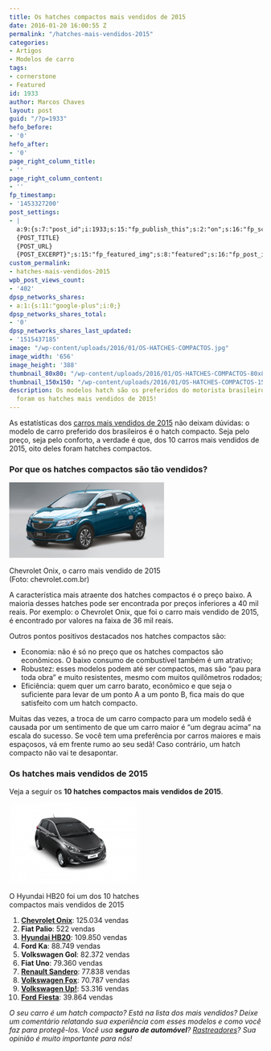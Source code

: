 ```yaml
---
title: Os hatches compactos mais vendidos de 2015
date: 2016-01-20 16:00:55 Z
permalink: "/hatches-mais-vendidos-2015"
categories:
- Artigos
- Modelos de carro
tags:
- cornerstone
- Featured
id: 1933
author: Marcos Chaves
layout: post
guid: "/?p=1933"
hefo_before:
- '0'
hefo_after:
- '0'
page_right_column_title:
- ''
page_right_column_content:
- ''
fp_timestamp:
- '1453327200'
post_settings:
- |
  a:9:{s:7:"post_id";i:1933;s:15:"fp_publish_this";s:2:"on";s:16:"fp_schedule_this";s:3:"yes";s:11:"fp_datetime";s:16:"2016/01/20 20:00";s:18:"fp_timezone_offset";s:3:"120";s:8:"msg_body";s:66:"Novo post no {SITE_NAME}
  {POST_TITLE}
  {POST_URL}
  {POST_EXCERPT}";s:15:"fp_featured_img";s:8:"featured";s:16:"fp_post_img_text";s:0:"";s:5:"pages";a:2:{i:0;s:3:"own";i:1;s:15:"520743491417556";}}
custom_permalink:
- hatches-mais-vendidos-2015
wpb_post_views_count:
- '402'
dpsp_networks_shares:
- a:1:{s:11:"google-plus";i:0;}
dpsp_networks_shares_total:
- '0'
dpsp_networks_shares_last_updated:
- '1515437185'
image: "/wp-content/uploads/2016/01/OS-HATCHES-COMPACTOS.jpg"
image_width: '656'
image_height: '388'
thumbnail_80x80: "/wp-content/uploads/2016/01/OS-HATCHES-COMPACTOS-80x80.jpg"
thumbnail_150x150: "/wp-content/uploads/2016/01/OS-HATCHES-COMPACTOS-150x150.jpg"
description: Os modelos hatch são os preferidos do motorista brasileiro. Veja quais
  foram os hatches mais vendidos de 2015!
---
```


As estatísticas dos [carros mais vendidos de 2015](/carros-mais-vendidos-2015) não deixam dúvidas: o modelo de carro preferido dos brasileiros é o hatch compacto. Seja pelo preço, seja pelo conforto, a verdade é que, dos 10 carros mais vendidos de 2015, oito deles foram hatches compactos.

### Por que os hatches compactos são tão vendidos?

<div id="attachment_1981" style="width: 318px" class="wp-caption alignleft">
  <img class="wp-image-1981 " src="/wp-content/uploads/2016/02/novo-chevrolet-onix-300x146.jpg" alt="Chevrolet Onix azul" width="308" height="150" />
  
  <p class="wp-caption-text">
    Chevrolet Onix, o carro mais vendido de 2015 (Foto: chevrolet.com.br)
  </p>
</div>

A característica mais atraente dos hatches compactos é o preço baixo. A maioria desses hatches pode ser encontrada por preços inferiores a 40 mil reais. Por exemplo: o Chevrolet Onix, que foi o carro mais vendido de 2015, é encontrado por valores na faixa de 36 mil reais.

Outros pontos positivos destacados nos hatches compactos são:

  * Economia: não é só no preço que os hatches compactos são econômicos. O baixo consumo de combustível também é um atrativo;
  * Robustez: esses modelos podem até ser compactos, mas são “pau para toda obra” e muito resistentes, mesmo com muitos quilômetros rodados;
  * Eficiência: quem quer um carro barato, econômico e que seja o suficiente para levar de um ponto A a um ponto B, fica mais do que satisfeito com um hatch compacto.

Muitas das vezes, a troca de um carro compacto para um modelo sedã é causada por um sentimento de que um carro maior é “um degrau acima” na escala do sucesso. Se você tem uma preferência por carros maiores e mais espaçosos, vá em frente rumo ao seu sedã! Caso contrário, um hatch compacto não vai te desapontar.

### Os hatches mais vendidos de 2015

Veja a seguir os **10 hatches compactos mais vendidos de 2015**.

<div id="attachment_331" style="width: 263px" class="wp-caption alignright">
  <img class=" wp-image-331" src="/wp-content/uploads/2015/01/hb20-300x190.png" alt="Hyundai HB20 preto" width="253" height="160" />
  
  <p class="wp-caption-text">
    O Hyundai HB20 foi um dos 10 hatches compactos mais vendidos de 2015
  </p>
</div>

  1.  **<a href="/seguro-auto-chevrolet-onix" target="_blank">Chevrolet Onix</a>**: 125.034 vendas
  2. **Fiat Palio**: 522 vendas
  3.  **<a href="/media-de-precos-de-seguro-do-hyundai-HB20" target="_blank">Hyundai HB20</a>**: 109.850 vendas
  4.  **Ford Ka**: 88.749 vendas
  5.  **Volkswagen Gol**: 82.372 vendas
  6.  **Fiat Uno**: 79.360 vendas
  7.  **<a href="/seguro-renault-sandero" target="_blank">Renault Sandero</a>**: 77.838 vendas
  8.  **<a href="/seguro-volkswagen-fox" target="_blank">Volkswagen Fox</a>**: 70.787 vendas
  9.  **<a href="/seguro-auto-volkswagen-up-precos-vantagens" target="_blank">Volkswagen Up!</a>**: 53.316 vendas
 10.  **<a href="/seguro-ford-fiesta" target="_blank">Ford Fiesta</a>**: 39.864 vendas

_O seu carro é um hatch compacto? Está na lista dos mais vendidos? Deixe um comentário relatando sua experiência com esses modelos e como você faz para protegê-los. Você usa **seguro de automóvel**? <a href="/rastreador-carro" target="_blank">Rastreadores</a>? Sua opinião é muito importante para nós!_